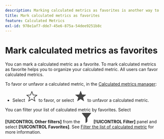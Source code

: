 ```yaml
---
description: Marking calculated metrics as favorites is another way to organize them for ease of use.
title: Mark calculated metrics as favorites
feature: Calculated Metrics
exl-id: 978e1af7-dde7-45e6-875a-54dee9251b8c
---
```

# Mark calculated metrics as favorites

You can mark a calculated metric as a favorite. To mark calculated metrics as favorite helps you to organize your calculated metric. All users can favor calculated metrics.

To favor or unfavor a calculated metric, in the [Calculated metrics manager](cm-manager.md):

* Select ![StarOutline](/help/assets/icons/StarOutline.svg) to favor, or select ![Star](/help/assets/icons/Star.svg) to unfavor a calculated metric.

You can filter your list of calculated metric by favorites. Select **[!UICONTROL Other filters]** from the ![Filter](/help/assets/icons/Filter.svg) **[!UICONTROL Filter]** panel and select **[!UICONTROL Favorites]**. See [Filter the list of calculated metric](cm-filter.md) for more information.

